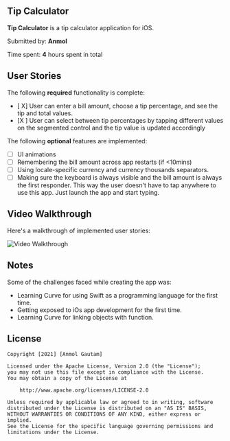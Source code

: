 ## Tip Calculator

**Tip Calculator** is a tip calculator application for iOS.

Submitted by: **Anmol**

Time spent: **4** hours spent in total

## User Stories

The following **required** functionality is complete:

* [ X] User can enter a bill amount, choose a tip percentage, and see the tip and total values.
* [X ] User can select between tip percentages by tapping different values on the segmented control and the tip value is updated accordingly

The following **optional** features are implemented:

* [ ] UI animations
* [ ] Remembering the bill amount across app restarts (if <10mins)
* [ ] Using locale-specific currency and currency thousands separators.
* [ ] Making sure the keyboard is always visible and the bill amount is always the first responder. This way the user doesn't have to tap anywhere to use this app. Just launch the app and start typing.

## Video Walkthrough

Here's a walkthrough of implemented user stories:

<img src='https://media.giphy.com/media/Ak7bArp5w8xHA1NlXt/giphy.gif' title='Video Walkthrough' width='' alt='Video Walkthrough' />

## Notes

Some of the challenges faced while creating the app was:
- Learning Curve for using Swift as a programming language for the first time.
- Getting exposed to iOs app development for the first time.
- Learning Curve for linking objects with function.

## License

    Copyright [2021] [Anmol Gautam]

    Licensed under the Apache License, Version 2.0 (the "License");
    you may not use this file except in compliance with the License.
    You may obtain a copy of the License at

        http://www.apache.org/licenses/LICENSE-2.0

    Unless required by applicable law or agreed to in writing, software
    distributed under the License is distributed on an "AS IS" BASIS,
    WITHOUT WARRANTIES OR CONDITIONS OF ANY KIND, either express or implied.
    See the License for the specific language governing permissions and
    limitations under the License.
